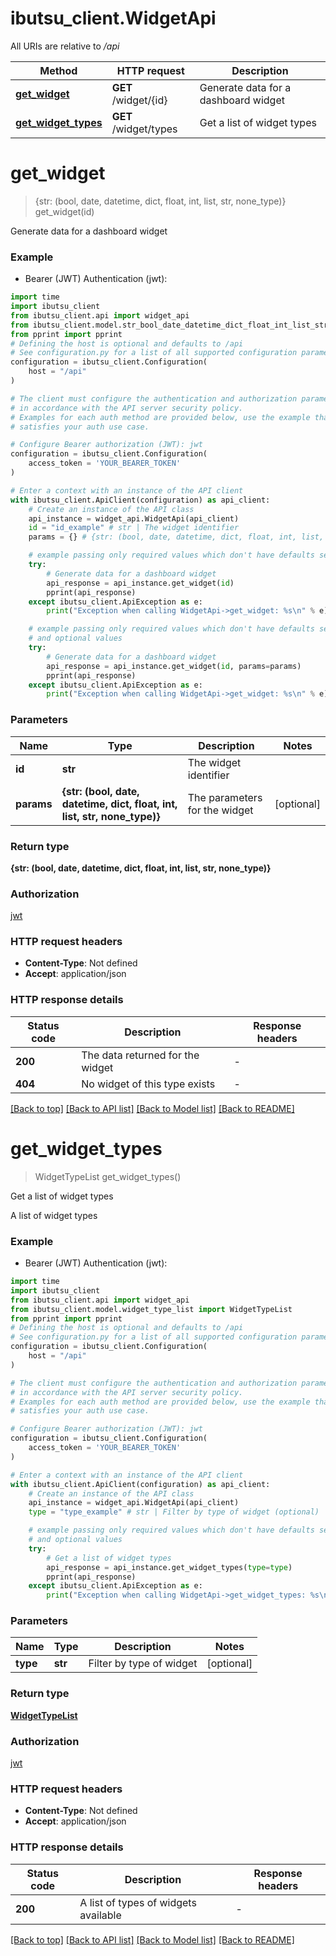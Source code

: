 # ibutsu_client.WidgetApi

All URIs are relative to */api*

Method | HTTP request | Description
------------- | ------------- | -------------
[**get_widget**](WidgetApi.md#get_widget) | **GET** /widget/{id} | Generate data for a dashboard widget
[**get_widget_types**](WidgetApi.md#get_widget_types) | **GET** /widget/types | Get a list of widget types


# **get_widget**
> {str: (bool, date, datetime, dict, float, int, list, str, none_type)} get_widget(id)

Generate data for a dashboard widget

### Example

* Bearer (JWT) Authentication (jwt):

```python
import time
import ibutsu_client
from ibutsu_client.api import widget_api
from ibutsu_client.model.str_bool_date_datetime_dict_float_int_list_str_none_type import StrBoolDateDatetimeDictFloatIntListStrNoneType
from pprint import pprint
# Defining the host is optional and defaults to /api
# See configuration.py for a list of all supported configuration parameters.
configuration = ibutsu_client.Configuration(
    host = "/api"
)

# The client must configure the authentication and authorization parameters
# in accordance with the API server security policy.
# Examples for each auth method are provided below, use the example that
# satisfies your auth use case.

# Configure Bearer authorization (JWT): jwt
configuration = ibutsu_client.Configuration(
    access_token = 'YOUR_BEARER_TOKEN'
)

# Enter a context with an instance of the API client
with ibutsu_client.ApiClient(configuration) as api_client:
    # Create an instance of the API class
    api_instance = widget_api.WidgetApi(api_client)
    id = "id_example" # str | The widget identifier
    params = {} # {str: (bool, date, datetime, dict, float, int, list, str, none_type)} | The parameters for the widget (optional)

    # example passing only required values which don't have defaults set
    try:
        # Generate data for a dashboard widget
        api_response = api_instance.get_widget(id)
        pprint(api_response)
    except ibutsu_client.ApiException as e:
        print("Exception when calling WidgetApi->get_widget: %s\n" % e)

    # example passing only required values which don't have defaults set
    # and optional values
    try:
        # Generate data for a dashboard widget
        api_response = api_instance.get_widget(id, params=params)
        pprint(api_response)
    except ibutsu_client.ApiException as e:
        print("Exception when calling WidgetApi->get_widget: %s\n" % e)
```


### Parameters

Name | Type | Description  | Notes
------------- | ------------- | ------------- | -------------
 **id** | **str**| The widget identifier |
 **params** | **{str: (bool, date, datetime, dict, float, int, list, str, none_type)}**| The parameters for the widget | [optional]

### Return type

**{str: (bool, date, datetime, dict, float, int, list, str, none_type)}**

### Authorization

[jwt](../README.md#jwt)

### HTTP request headers

 - **Content-Type**: Not defined
 - **Accept**: application/json


### HTTP response details

| Status code | Description | Response headers |
|-------------|-------------|------------------|
**200** | The data returned for the widget |  -  |
**404** | No widget of this type exists |  -  |

[[Back to top]](#) [[Back to API list]](../README.md#documentation-for-api-endpoints) [[Back to Model list]](../README.md#documentation-for-models) [[Back to README]](../README.md)

# **get_widget_types**
> WidgetTypeList get_widget_types()

Get a list of widget types

A list of widget types

### Example

* Bearer (JWT) Authentication (jwt):

```python
import time
import ibutsu_client
from ibutsu_client.api import widget_api
from ibutsu_client.model.widget_type_list import WidgetTypeList
from pprint import pprint
# Defining the host is optional and defaults to /api
# See configuration.py for a list of all supported configuration parameters.
configuration = ibutsu_client.Configuration(
    host = "/api"
)

# The client must configure the authentication and authorization parameters
# in accordance with the API server security policy.
# Examples for each auth method are provided below, use the example that
# satisfies your auth use case.

# Configure Bearer authorization (JWT): jwt
configuration = ibutsu_client.Configuration(
    access_token = 'YOUR_BEARER_TOKEN'
)

# Enter a context with an instance of the API client
with ibutsu_client.ApiClient(configuration) as api_client:
    # Create an instance of the API class
    api_instance = widget_api.WidgetApi(api_client)
    type = "type_example" # str | Filter by type of widget (optional)

    # example passing only required values which don't have defaults set
    # and optional values
    try:
        # Get a list of widget types
        api_response = api_instance.get_widget_types(type=type)
        pprint(api_response)
    except ibutsu_client.ApiException as e:
        print("Exception when calling WidgetApi->get_widget_types: %s\n" % e)
```


### Parameters

Name | Type | Description  | Notes
------------- | ------------- | ------------- | -------------
 **type** | **str**| Filter by type of widget | [optional]

### Return type

[**WidgetTypeList**](WidgetTypeList.md)

### Authorization

[jwt](../README.md#jwt)

### HTTP request headers

 - **Content-Type**: Not defined
 - **Accept**: application/json


### HTTP response details

| Status code | Description | Response headers |
|-------------|-------------|------------------|
**200** | A list of types of widgets available |  -  |

[[Back to top]](#) [[Back to API list]](../README.md#documentation-for-api-endpoints) [[Back to Model list]](../README.md#documentation-for-models) [[Back to README]](../README.md)

